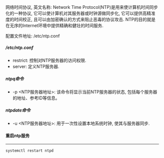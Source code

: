 网络时间协议, 英文名称: Network Time Protocol(NTP)是用来使计算机时间同步化的一种协议, 它可以使计算机对其服务器或时钟源做同步化, 它可以提供高精准度的时间校正, 且可以由加密确认的方式来阻止恶毒的协议攻击. NTP的目的就是在无序的Internet环境中提供精确和健壮的时间服务.

配置文件地址: /etc/ntp.conf

##### /etc/ntp.conf

- restrict: 控制对NTP服务器的访问权限.
- server: 定义NTP服务器.

##### ntpq命令

- -p <NTP服务器地址>: 该命令将显示当前NTP服务器的状态, 包括每个服务器的地址、参考ID等信息。

##### ntpdate命令

- -u <NTP服务器地址>: 用于一次性设置本地系统时钟, 使其与服务器同步.

#### 重启ntp服务

---

```
systemctl restart ntpd
```

